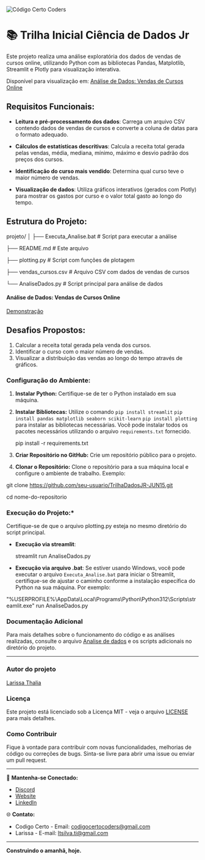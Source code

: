 ![Código Certo Coders](https://utfs.io/f/3b2340e8-5523-4aca-a549-0688fd07450e-j4edu.jfif)

# 📚 Trilha Inicial Ciência de Dados Jr
Este projeto realiza uma análise exploratória dos dados de vendas de cursos online, utilizando Python com as bibliotecas Pandas, Matplotlib, Streamlit e Plotly para visualização interativa.

Disponível para visualização em: [Análise de Dados: Vendas de Cursos Online](https://trilhadadosjr-jun15-python-dados-cursos.streamlit.app/)

## Requisitos Funcionais:

- **Leitura e pré-processamento dos dados**: Carrega um arquivo CSV contendo dados de vendas de cursos e converte a coluna de datas para o formato adequado.

- **Cálculos de estatísticas descritivas**: Calcula a receita total gerada pelas vendas, média, mediana, mínimo, máximo e desvio padrão dos preços dos cursos.

- **Identificação do curso mais vendido**: Determina qual curso teve o maior número de vendas.

- **Visualização de dados**: Utiliza gráficos interativos (gerados com Plotly) para mostrar os gastos por curso e o valor total gasto ao longo do tempo.

## Estrutura do Projeto:
projeto/
│
├── Executa_Analise.bat       # Script para executar a análise

├── README.md                 # Este arquivo

├── plotting.py               # Script com funções de plotagem

├── vendas_cursos.csv         # Arquivo CSV com dados de vendas de cursos

└── AnaliseDados.py           # Script principal para análise de dados

   #### Análise de Dados: Vendas de Cursos Online
   [Demonstração](imagens/Gráfico_cursos.png)

## Desafios Propostos:
   1. Calcular a receita total gerada pela venda dos cursos.
   2. Identificar o curso com o maior número de vendas.
   3. Visualizar a distribuição das vendas ao longo do tempo através de gráficos.

### **Configuração do Ambiente:**
1. **Instalar Python:** Certifique-se de ter o Python instalado em sua máquina.
2. **Instalar Bibliotecas:** Utilize o comando `pip install streamlit` `pip install pandas matplotlib seaborn scikit-learn`
`pip install plotting` para instalar as bibliotecas necessárias. Você pode instalar todos os pacotes necessários utilizando o arquivo `requirements.txt` fornecido.

   pip install -r requirements.txt 

4. **Criar Repositório no GitHub:** Crie um repositório público para o projeto.
5. **Clonar o Repositório:** Clone o repositório para a sua máquina local e configure o ambiente de trabalho. Exemplo:

git clone https://github.com/seu-usuario/TrilhaDadosJR-JUN15.git

cd nome-do-repositorio

### **Execução do Projeto:***
Certifique-se de que o arquivo plotting.py esteja no mesmo diretório do script principal.

- **Execução via streamlit**:
   
   streamlit run AnaliseDados.py

- **Execução via arquivo .bat**: Se estiver usando Windows, você pode executar o arquivo `Executa_Analise.bat` para iniciar o Streamlit, certifique-se de ajustar o caminho conforme a instalação específica do Python na sua máquina. Por exemplo:

"%USERPROFILE%\AppData\Local\Programs\Python\Python312\Scripts\streamlit.exe" run AnaliseDados.py

### Documentação Adicional
Para mais detalhes sobre o funcionamento do código e as análises realizadas, consulte o arquivo [Analise de dados](AnaliseDados.py)  e os scripts adicionais no diretório do projeto.

---

### Autor do projeto
[Larissa Thalia](https://github.com/ltsilva23)

### Licença
Este projeto está licenciado sob a Licença MIT - veja o arquivo [LICENSE](LICENSE) para mais detalhes.

### Como Contribuir

Fique à vontade para contribuir com novas funcionalidades, melhorias de código ou correções de bugs. Sinta-se livre para abrir uma issue ou enviar um pull request.


---

🔗 **Mantenha-se Conectado:**
- [Discord](https://discord.gg/wzA9FGZHNv)
- [Website](http://www.codigocertocoders.com.br/)
- [LinkedIn](https://www.linkedin.com/company/codigocerto/)
  
🌐 **Contato:**
- Codigo Certo - Email: codigocertocoders@gmail.com
- Larissa - E-mail: ltsilva.ti@gmail.com
---

**Construindo o amanhã, hoje.**
